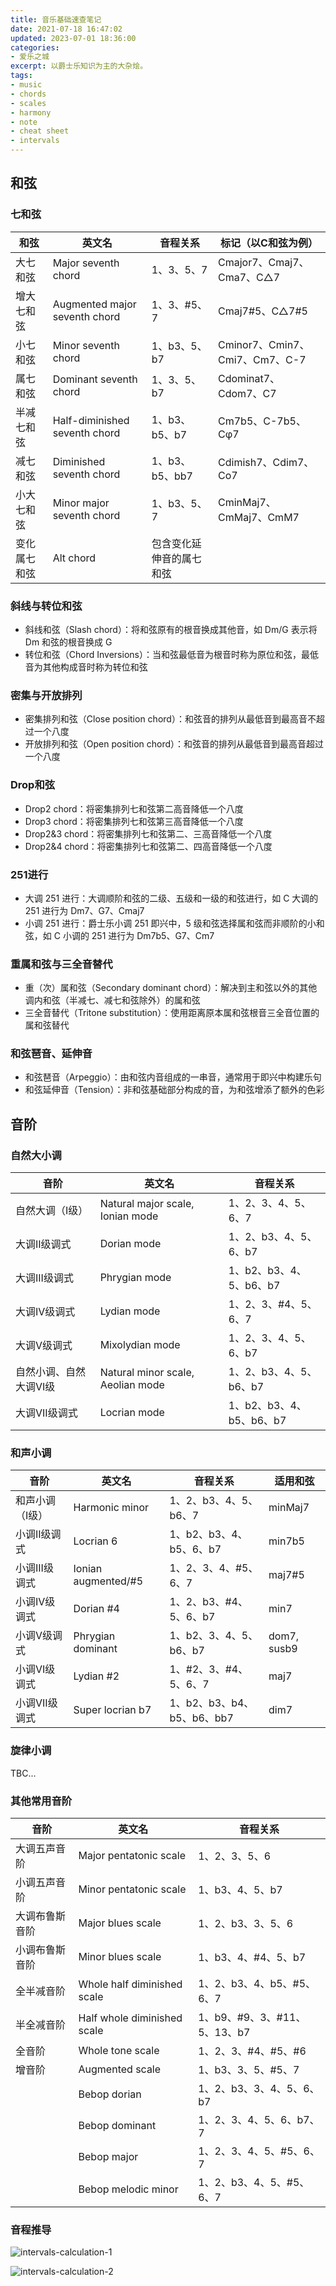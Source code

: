```yaml
---
title: 音乐基础速查笔记
date: 2021-07-18 16:47:02
updated: 2023-07-01 18:36:00
categories:
- 爱乐之城
excerpt: 以爵士乐知识为主的大杂烩。
tags:
- music
- chords
- scales
- harmony
- note
- cheat sheet
- intervals
---
```


## 和弦

### 七和弦

| 和弦         | 英文名                        | 音程关系                 | 标记（以C和弦为例）            |
| ------------ | ----------------------------- | ------------------------ | ------------------------------ |
| 大七和弦     | Major seventh chord           | 1、3、5、7               | Cmajor7、Cmaj7、Cma7、C△7      |
| 增大七和弦   | Augmented major seventh chord | 1、3、#5、7              | Cmaj7#5、C△7#5                 |
| 小七和弦     | Minor seventh chord           | 1、b3、5、b7             | Cminor7、Cmin7、Cmi7、Cm7、C-7 |
| 属七和弦     | Dominant seventh chord        | 1、3、5、b7              | Cdominat7、Cdom7、C7           |
| 半减七和弦   | Half-diminished seventh chord | 1、b3、b5、b7            | Cm7b5、C-7b5、Cφ7              |
| 减七和弦     | Diminished seventh chord      | 1、b3、b5、bb7           | Cdimish7、Cdim7、Co7           |
| 小大七和弦   | Minor major seventh chord     | 1、b3、5、7              | CminMaj7、CmMaj7、CmM7         |
| 变化属七和弦 | Alt chord                     | 包含变化延伸音的属七和弦 |                                |


### 斜线与转位和弦

- 斜线和弦（Slash chord）：将和弦原有的根音换成其他音，如 Dm/G 表示将 Dm 和弦的根音换成 G
- 转位和弦（Chord Inversions）：当和弦最低音为根音时称为原位和弦，最低音为其他构成音时称为转位和弦

### 密集与开放排列

- 密集排列和弦（Close position chord）：和弦音的排列从最低音到最高音不超过一个八度
- 开放排列和弦（Open position chord）：和弦音的排列从最低音到最高音超过一个八度

### Drop和弦

- Drop2 chord：将密集排列七和弦第二高音降低一个八度
- Drop3 chord：将密集排列七和弦第三高音降低一个八度
- Drop2&3 chord：将密集排列七和弦第二、三高音降低一个八度
- Drop2&4 chord：将密集排列七和弦第二、四高音降低一个八度

### 251进行

- 大调 251 进行：大调顺阶和弦的二级、五级和一级的和弦进行，如 C 大调的 251 进行为 Dm7、G7、Cmaj7
- 小调 251 进行：爵士乐小调 251 即兴中，5 级和弦选择属和弦而非顺阶的小和弦，如 C 小调的 251 进行为 Dm7b5、G7、Cm7

### 重属和弦与三全音替代

- 重（次）属和弦（Secondary dominant chord）：解决到主和弦以外的其他调内和弦（半减七、减七和弦除外）的属和弦
- 三全音替代（Tritone substitution）：使用距离原本属和弦根音三全音位置的属和弦替代

### 和弦琶音、延伸音

- 和弦琶音（Arpeggio）：由和弦内音组成的一串音，通常用于即兴中构建乐句
- 和弦延伸音（Tension）：非和弦基础部分构成的音，为和弦增添了额外的色彩



## 音阶

### 自然大小调

| 音阶                   | 英文名                            | 音程关系                 |
| ---------------------- | --------------------------------- | ------------------------ |
| 自然大调（I级）        | Natural major scale, Ionian mode  | 1、2、3、4、5、6、7      |
| 大调II级调式           | Dorian mode                       | 1、2、b3、4、5、6、b7    |
| 大调III级调式          | Phrygian mode                     | 1、b2、b3、4、5、b6、b7  |
| 大调IV级调式           | Lydian mode                       | 1、2、3、#4、5、6、7     |
| 大调V级调式            | Mixolydian mode                   | 1、2、3、4、5、6、b7     |
| 自然小调、自然大调VI级 | Natural minor scale, Aeolian mode | 1、2、b3、4、5、b6、b7   |
| 大调VII级调式          | Locrian mode                      | 1、b2、b3、4、b5、b6、b7 |


### 和声小调

| 音阶            | 英文名              | 音程关系                   | 适用和弦    |
| --------------- | ------------------- | -------------------------- | ----------- |
| 和声小调（I级） | Harmonic minor      | 1、2、b3、4、5、b6、7      | minMaj7     |
| 小调II级调式    | Locrian 6           | 1、b2、b3、4、b5、6、b7    | min7b5      |
| 小调III级调式   | Ionian augmented/#5 | 1、2、3、4、#5、6、7       | maj7#5      |
| 小调IV级调式    | Dorian #4           | 1、2、b3、#4、5、6、b7     | min7        |
| 小调V级调式     | Phrygian dominant   | 1、b2、3、4、5、b6、b7     | dom7, susb9 |
| 小调VI级调式    | Lydian #2           | 1、#2、3、#4、5、6、7      | maj7        |
| 小调VII级调式   | Super locrian b7    | 1、b2、b3、b4、b5、b6、bb7 | dim7        |


### 旋律小调

TBC...

### 其他常用音阶

| 音阶           | 英文名                      | 音程关系                     |
| -------------- | --------------------------- | ---------------------------- |
| 大调五声音阶   | Major pentatonic scale      | 1、2、3、5、6                |
| 小调五声音阶   | Minor pentatonic scale      | 1、b3、4、5、b7              |
| 大调布鲁斯音阶 | Major blues scale           | 1、2、b3、3、5、6            |
| 小调布鲁斯音阶 | Minor blues scale           | 1、b3、4、#4、5、b7          |
| 全半减音阶     | Whole half diminished scale | 1、2、b3、4、b5、#5、6、7    |
| 半全减音阶     | Half whole diminished scale | 1、b9、#9、3、#11、5、13、b7 |
| 全音阶         | Whole tone scale            | 1、2、3、#4、#5、#6          |
| 增音阶         | Augmented scale             | 1、b3、3、5、#5、7           |
|                | Bebop dorian                | 1、2、b3、3、4、5、6、b7     |
|                | Bebop dominant              | 1、2、3、4、5、6、b7、7      |
|                | Bebop major                 | 1、2、3、4、5、#5、6、7      |
|                | Bebop melodic minor         | 1、2、b3、4、5、#5、6、7     |

### 音程推导

![intervals-calculation-1](https://onedrive.live.com/embed?resid=7A756318060FAEEC%2136636&authkey=%21AEhkC4Qr_RUmPr8&width=1063&height=1379)

![intervals-calculation-2](https://onedrive.live.com/embed?resid=7A756318060FAEEC%2136637&authkey=%21AFu1O4p3VCXv0Hk&width=1640&height=2128)
